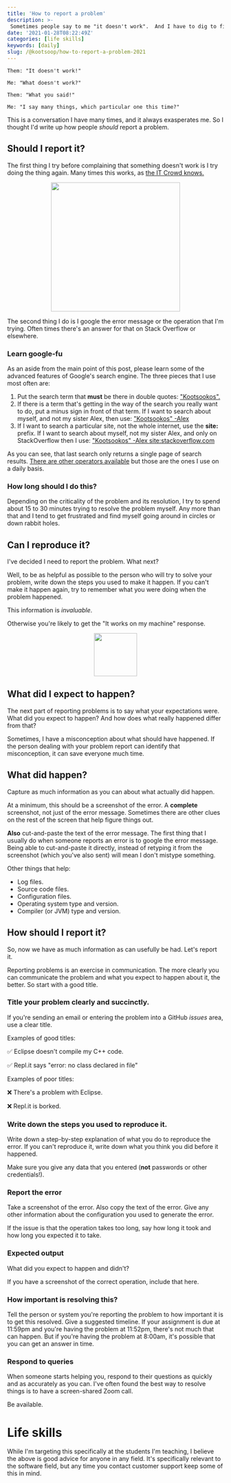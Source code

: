 ```yaml
---
title: 'How to report a problem'
description: >-
 Sometimes people say to me "it doesn't work".  And I have to dig to find out what "it" is and what about "it" isn't working. So I thought I'd write up my thoughts on how to report a problem.
date: '2021-01-28T08:22:49Z'
categories: [life skills]
keywords: [daily]
slug: /@kootsoop/how-to-report-a-problem-2021
---
```

	Them: "It doesn't work!"

	Me: "What doesn't work?"

	Them: "What you said!"

	Me: "I say many things, which particular one this time?"

This is a conversation I have many times, and it always exasperates me.  So I thought I'd write up how people *should* report a problem.

## Should I report it?

The first thing I try before complaining that something doesn't work is I try doing the thing again. Many times this works, as [the IT Crowd knows.](https://www.imdb.com/title/tt0487831/)

<p align="center">
<img src="https://kootsoop.github.io/images/ITCrowd.jpg" width="300" heigh="200">
</p>

The second thing I do is I google the error message or the operation that I'm trying.  Often times there's an answer for that on Stack Overflow or elsewhere.  

### Learn google-fu

As an aside from the main point of this post, please learn some of the advanced features of Google's search engine.  The three pieces that I use most often are:

1. Put the search term that **must** be there in double quotes: ["Kootsookos".](https://www.google.com/search?q=%22Kootsookos%22)
1. If there is a term that's getting in the way of the search you really want to do, put a minus sign in front of that term. If I want to search about myself, and not my sister Alex, then use: ["Kootsookos" -Alex](https://www.google.com/search?&q=%22kootsookos%22+-alex)
1. If I want to search a particular site, not the whole internet, use the **site:** prefix. If I want to search about myself, not my sister Alex, and only on StackOverflow then I use: ["Kootsookos" -Alex site:stackoverflow.com](https://www.google.com/search?&q=%22kootsookos%22+-alex+peter+site:stackoverflow.com)

As you can see, that last search only returns a single page of search results. [There are other operators available](https://support.google.com/websearch/answer/2466433?hl=en) but those are the ones I use on a daily basis.

### How long should I do this?

Depending on the criticality of the problem and its resolution, I try to spend about 15 to 30 minutes trying to resolve the problem myself. Any more than that and I tend to get frustrated and find myself going around in circles or down rabbit holes. 

## Can I reproduce it?

I've decided I need to report the problem. What next?

Well, to be as helpful as possible to the person who will try to solve your problem, write down the steps you used to make it happen.  If you can't make it happen again, try to remember what you were doing when the problem happened.

This information is *invaluable*.

Otherwise you're likely to get the "It works on my machine" response.
 
<p align="center">
<img src="https://kootsoop.github.io/images/works_for_me.jpeg" width="100" heigh="100">
</p>

## What did I expect to happen?

The next part of reporting problems is to say what your expectations were.  What did you expect to happen?  And how does what really happened differ from that?

Sometimes, I have a misconception about what should have happened.  If the person dealing with your problem report can identify that misconception, it can save everyone much time.

## What did happen?

Capture as much information as you can about what actually did happen.  

At a minimum, this should be a screenshot of the error.  A **complete** screenshot, not just of the error message.  Sometimes there are other clues on the rest of the screen that help figure things out.

**Also** cut-and-paste the text of the error message.  The first thing that I usually do when someone reports an error is to google the error message. Being able to cut-and-paste it directly, instead of retyping it from the screenshot (which you've also sent) will mean I don't mistype something.

Other things that help:
* Log files.
* Source code files.
* Configuration files.
* Operating system type and version.
* Compiler (or JVM) type and version.

## How should I report it?

So, now we have as much information as can usefully be had. Let's report it.

Reporting problems is an exercise in communication. The more clearly you can communicate the problem and what you expect to happen about it, the better. So start with a good title.

### Title your problem clearly and succinctly.

If you're sending an email or entering the problem into a GitHub *issues* area, use a clear title.

Examples of good titles:

✅ Eclipse doesn't compile my C++ code.

✅ Repl.it says "error: no class declared in file"

Examples of poor titles:

❌ There's a problem with Eclipse.

❌ Repl.it is borked.

### Write down the steps you used to reproduce it.

Write down a step-by-step explanation of what you do to reproduce the error. If you can't reproduce it, write down what you think you did before it happened.

Make sure you give any data that you entered (**not** passwords or other credentials!).

### Report the error

Take a screenshot of the error. Also copy the text of the error.  Give any other information about the configuration you used to generate the error.  

If the issue is that the operation takes too long, say how long it took and how long you expected it to take.

### Expected output

What did you expect to happen and didn't?

If you have a screenshot of the correct operation, include that here.

### How important is resolving this?

Tell the person or system you're reporting the problem to how important it is to get this resolved. Give a suggested timeline. If your assignment is due at 11:59pm and you're having the problem at 11:52pm, there's not much that can happen.  But if you're having the problem at 8:00am, it's possible that you can get an answer in time.

### Respond to queries

When someone starts helping you, respond to their questions as quickly and as accurately as you can.  I've often found the best way to resolve things is to have a screen-shared Zoom call.

Be available.

# Life skills

While I'm targeting this specifically at the students I'm teaching, I believe the above is good advice for anyone in any field. It's specifically relevant to the software field, but any time you contact customer support keep some of this in mind.

